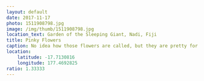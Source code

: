 ```yaml
---
layout: default
date: 2017-11-17
photo: 1511908798.jpg
image: /img/thumb/1511908798.jpg
location_text: Garden of the Sleeping Giant, Nadi, Fiji
title: Pinky Flowers
caption: No idea how those flowers are called, but they are pretty for sure. The botanic garden around Nadi had a lot of weird but beautiful tropcial flowers and plants. Definitely recommand a visit there!
location:
    latitude: -17.7130816
    longitude: 177.4692825
ratio: 1.33333
---
```

